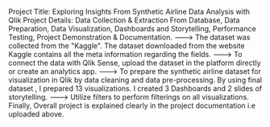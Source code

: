 Project Title: Exploring Insights From Synthetic Airline Data Analysis with Qlik
Project Details: Data Collection & Extraction From Database, Data Preparation, Data Visualization, Dashboards and Storytelling, Performance Testing, Project Demonstration & Documentation.
---> The dataset was collected from the "Kaggle". The dataset downloaded from the website Kaggle contains all the meta information regarding the fields.
---> To connect the data with Qlik Sense, upload the dataset in the platform directly or create an analytics app.
---> To prepare the synthetic airline dataset for visualization in Qlik by data cleaning and data pre-processing. By using final dataset , I prepared 13 visualizations. I created 3 Dashboards and 2 slides of storytelling.
---> Utilize filters to perform filterings on all visualizations.
Finally, Overall project is explained clearly in the project documentation i.e uploaded above.
